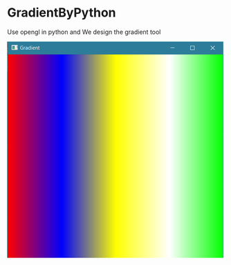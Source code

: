 # GradientByPython
Use opengl in python and We design the gradient tool

![alt text](https://github.com/AmirhosseinAbutalebi/GradientByPython/blob/main/Screenshot1.png)

